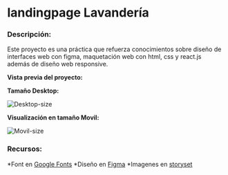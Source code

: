 # landingpage Lavandería

### Descripción:
Este proyecto es una práctica que refuerza conocimientos sobre diseño de interfaces web con figma, maquetación web con html, css y react.js además de diseño web responsive.

**Vista previa del proyecto:**

**Tamaño Desktop:**

![Desktop-size](./src/assets/img-desktop.jpeg "Desktop-size")

**Visualización en tamaño Movil:**

![Movil-size](../assets/img-movil.jpeg "Movil-size")

### Recursos:

*Font en [Google Fonts](https://fonts.google.com/)
*Diseño en [Figma](https://www.figma.com/)
*Imagenes en [storyset](https://unsplash.com/)